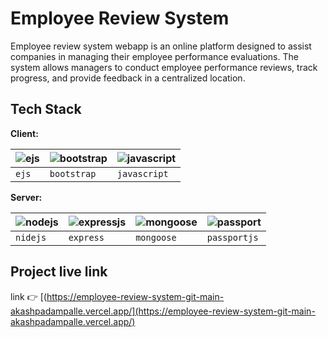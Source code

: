 # Employee Review System

Employee review system webapp is an online platform designed to assist companies in managing their employee performance evaluations. The system allows managers to conduct employee performance reviews, track progress, and provide feedback in a centralized location.

## Tech Stack

**Client:** 

| ![ejs](https://github.com/akashpadampalle/habit-tracker/assets/45806342/50ae74f1-f883-46f1-a5ac-e85fa13a660c "ejs")  |   ![bootstrap](https://github.com/akashpadampalle/employee-review-system/assets/45806342/370f79cf-50a9-4fd7-baa0-f5f02e3328da) | ![javascript](https://github.com/akashpadampalle/habit-tracker/assets/45806342/44a16bc9-02ee-4235-85a9-354d9ba4f555 "javascript")                      |
| :-------- | :------- | :------------------------------- |
| `ejs`   | `bootstrap` | `javascript` |




**Server:** 

| ![nodejs](https://github.com/akashpadampalle/habit-tracker/assets/45806342/6c4aaecf-20b2-444d-ae90-7130d31586bb) | ![expressjs](https://github.com/akashpadampalle/habit-tracker/assets/45806342/caa0ef59-cfc3-45a0-9258-497653e6d17c)     | ![mongoose](https://github.com/akashpadampalle/habit-tracker/assets/45806342/e2e0bccc-4a9b-4a0d-a42f-226be3928d22)                      | ![passport](https://github.com/akashpadampalle/habit-tracker/assets/45806342/e5857f3b-f1a2-47c1-9a1e-6d3049199d18) |
| :-------- | :------- | :------------------------------- | :-------- |
| `nidejs`   | `express` | `mongoose` | `passportjs`   |


## Project live link

link 👉 [(https://employee-review-system-git-main-akashpadampalle.vercel.app/](https://employee-review-system-git-main-akashpadampalle.vercel.app/)
